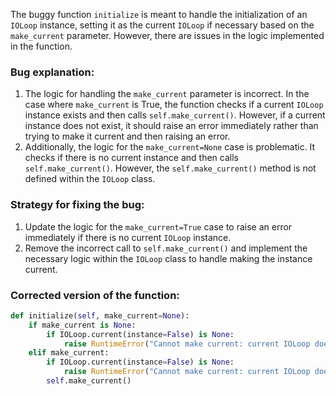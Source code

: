 The buggy function `initialize` is meant to handle the initialization of an `IOLoop` instance, setting it as the current `IOLoop` if necessary based on the `make_current` parameter. However, there are issues in the logic implemented in the function.

### Bug explanation:
1. The logic for handling the `make_current` parameter is incorrect. In the case where `make_current` is True, the function checks if a current `IOLoop` instance exists and then calls `self.make_current()`. However, if a current instance does not exist, it should raise an error immediately rather than trying to make it current and then raising an error.
2. Additionally, the logic for the `make_current=None` case is problematic. It checks if there is no current instance and then calls `self.make_current()`. However, the `self.make_current()` method is not defined within the `IOLoop` class.

### Strategy for fixing the bug:
1. Update the logic for the `make_current=True` case to raise an error immediately if there is no current `IOLoop` instance.
2. Remove the incorrect call to `self.make_current()` and implement the necessary logic within the `IOLoop` class to handle making the instance current.

### Corrected version of the function:

```python
def initialize(self, make_current=None):
    if make_current is None:
        if IOLoop.current(instance=False) is None:
            raise RuntimeError("Cannot make current: current IOLoop does not exist")
    elif make_current:
        if IOLoop.current(instance=False) is None:
            raise RuntimeError("Cannot make current: current IOLoop does not exist")
        self.make_current()
```